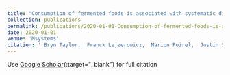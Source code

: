 ```yaml
---
title: "Consumption of fermented foods is associated with systematic differences in the gut microbiome and metabolome"
collection: publications
permalink: /publications/2020-01-01-Consumption-of-fermented-foods-is-associated-with-systematic-differences-in-the-gut-microbiome-and-metabolome
date: 2020-01-01
venue: 'Msystems'
citation: ' Bryn Taylor,  Franck Lejzerowicz,  Marion Poirel,  Justin Shaffer,  Lingjing Jiang,  Alexander Aksenov,  Nicole Litwin,  Gregory Humphrey,  Cameron Martino,  Sandrine Miller-Montgomery,  et. al&quot;Consumption of fermented foods is associated with systematic differences in the gut microbiome and metabolome.&quot; Msystems, 2020.'
---
```

Use [Google Scholar](https://scholar.google.com/scholar?q=Consumption+of+fermented+foods+is+associated+with+systematic+differences+in+the+gut+microbiome+and+metabolome){:target="_blank"} for full citation